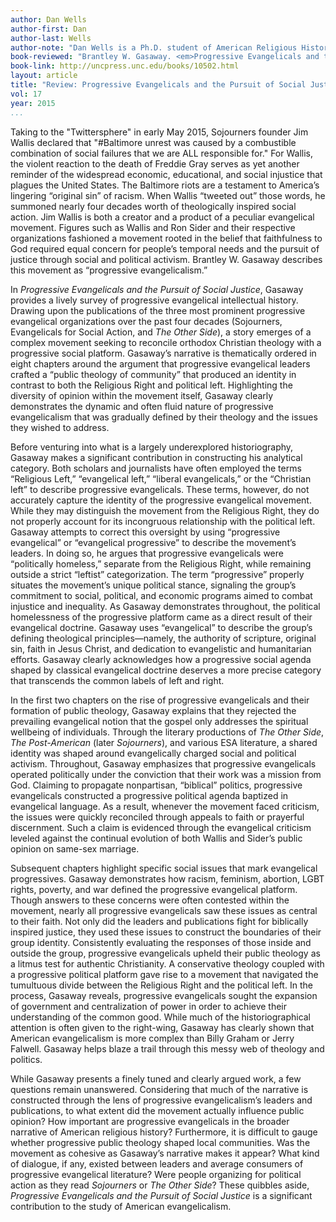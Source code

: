 ```yaml
---
author: Dan Wells
author-first: Dan
author-last: Wells
author-note: "Dan Wells is a Ph.D. student of American Religious History at Florida State University."
book-reviewed: "Brantley W. Gasaway. <em>Progressive Evangelicals and the Pursuit of Social Justice</em>. Chapel Hill, N.C.: The University of North Carolina Press, 2014. xii + 324. ISBN 978-1-4696-1772-5."
book-link: http://uncpress.unc.edu/books/10502.html
layout: article
title: "Review: Progressive Evangelicals and the Pursuit of Social Justice"
vol: 17
year: 2015
...
```


Taking to the "Twittersphere" in early May 2015, Sojourners founder Jim Wallis declared that "#Baltimore unrest was caused by a combustible combination of social failures that we are ALL responsible for." For Wallis, the violent reaction to the death of Freddie Gray serves as yet another reminder of the widespread economic, educational, and social injustice that plagues the United States. The Baltimore riots are a testament to America’s lingering “original sin” of racism. When Wallis “tweeted out” those words, he summoned nearly four decades worth of theologically inspired social action. Jim Wallis is both a creator and a product of a peculiar evangelical movement. Figures such as Wallis and Ron Sider and their respective organizations fashioned a movement rooted in the belief that faithfulness to God required equal concern for people’s temporal needs and the pursuit of justice through social and political activism. Brantley W. Gasaway describes this movement as “progressive evangelicalism.”

In *Progressive Evangelicals and the Pursuit of Social Justice*, Gasaway provides a lively survey of progressive evangelical intellectual history. Drawing upon the publications of the three most prominent progressive evangelical organizations over the past four decades (Sojourners, Evangelicals for Social Action, and *The Other Side*), a story emerges of a complex movement seeking to reconcile orthodox Christian theology with a progressive social platform. Gasaway’s narrative is thematically ordered in eight chapters around the argument that progressive evangelical leaders crafted a “public theology of community” that produced an identity in contrast to both the Religious Right and political left. Highlighting the diversity of opinion within the movement itself, Gasaway clearly demonstrates the dynamic and often fluid nature of progressive evangelicalism that was gradually defined by their theology and the issues they wished to address.

Before venturing into what is a largely underexplored historiography, Gasaway makes a significant contribution in constructing his analytical category.  Both scholars and journalists have often employed the terms “Religious Left,” “evangelical left,” “liberal evangelicals,” or the “Christian left” to describe progressive evangelicals. These terms, however, do not accurately capture the identity of the progressive evangelical movement. While they may distinguish the movement from the Religious Right, they do not properly account for its incongruous relationship with the political left. Gasaway attempts to correct this oversight by using “progressive evangelical” or “evangelical progressive” to describe the movement’s leaders. In doing so, he argues that progressive evangelicals were “politically homeless,” separate from the Religious Right, while remaining outside a strict “leftist” categorization. The term “progressive” properly situates the movement’s unique political stance, signaling the group’s commitment to social, political, and economic programs aimed to combat injustice and inequality. As Gasaway demonstrates throughout, the political homelessness of the progressive platform came as a direct result of their evangelical doctrine. Gasaway uses “evangelical” to describe the group’s defining theological principles—namely, the authority of scripture, original sin, faith in Jesus Christ, and dedication to evangelistic and humanitarian efforts. Gasaway clearly acknowledges how a progressive social agenda shaped by classical evangelical doctrine deserves a more precise category that transcends the common labels of left and right.

In the first two chapters on the rise of progressive evangelicals and their formation of public theology, Gasaway explains that they rejected the prevailing evangelical notion that the gospel only addresses the spiritual wellbeing of individuals. Through the literary productions of *The Other Side*, *The Post-American* (later *Sojourners*), and various ESA literature, a shared identity was shaped around evangelically charged social and political activism. Throughout, Gasaway emphasizes that progressive evangelicals operated politically under the conviction that their work was a mission from God. Claiming to propagate nonpartisan, “biblical” politics, progressive evangelicals constructed a progressive political agenda baptized in evangelical language. As a result, whenever the movement faced criticism, the issues were quickly reconciled through appeals to faith or prayerful discernment. Such a claim is evidenced through the evangelical criticism leveled against the continual evolution of both Wallis and Sider’s public opinion on same-sex marriage.

Subsequent chapters highlight specific social issues that mark evangelical progressives. Gasaway demonstrates how racism, feminism, abortion, LGBT rights, poverty, and war defined the progressive evangelical platform. Though answers to these concerns were often contested within the movement, nearly all progressive evangelicals saw these issues as central to their faith. Not only did the leaders and publications fight for biblically inspired justice, they used these issues to construct the boundaries of their group identity. Consistently evaluating the responses of those inside and outside the group, progressive evangelicals upheld their public theology as a litmus test for authentic Christianity. A conservative theology coupled with a progressive political platform gave rise to a movement that navigated the tumultuous divide between the Religious Right and the political left. In the process, Gasaway reveals, progressive evangelicals sought the expansion of government and centralization of power in order to achieve their understanding of the common good. While much of the historiographical attention is often given to the right-wing, Gasaway has clearly shown that American evangelicalism is more complex than Billy Graham or Jerry Falwell. Gasaway helps blaze a trail through this messy web of theology and politics.

While Gasaway presents a finely tuned and clearly argued work, a few questions remain unanswered. Considering that much of the narrative is constructed through the lens of progressive evangelicalism’s leaders and publications, to what extent did the movement actually influence public opinion? How important are progressive evangelicals in the broader narrative of American religious history? Furthermore, it is difficult to gauge whether progressive public theology shaped local communities. Was the movement as cohesive as Gasaway’s narrative makes it appear? What kind of dialogue, if any, existed between leaders and average consumers of progressive evangelical literature? Were people organizing for political action as they read *Sojourners* or *The Other Side*? These quibbles aside, *Progressive Evangelicals and the Pursuit of Social Justice* is a significant contribution to the study of American evangelicalism.
